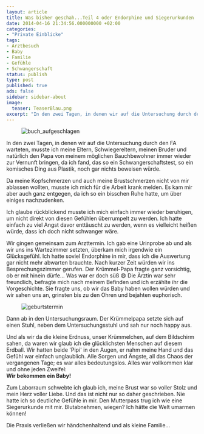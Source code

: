 ```yaml
---
layout: article
title: Was bisher geschah...Teil 4 oder Endorphine und Siegerurkunden
date: 2014-04-16 21:34:56.000000000 +02:00
categories:
- "Private Einblicke"
tags:
- Arztbesuch
- Baby
- Familie
- Gefühle
- Schwangerschaft
status: publish
type: post
published: true
ads: false
sidebar: sidebar-about
image:
  teaser: TeaserBlau.png
excerpt: "In den zwei Tagen, in denen wir auf die Untersuchung durch den FA warteten, musste ich meine Eltern, Schwiegereltern, meinen Bruder und natürlich den Papa von meinem möglichen Bauchbewohner immer wieder zur Vernunft bringen, da ich fand, das so ein Schwangerschaftstest, so ein komisches Ding aus Plastik, noch gar nichts beweisen würde."
---
```

<figure>
	<img src="{{ site.url }}/images/buch_aufgeschlagen.jpg" alt="buch_aufgeschlagen" />
</figure>

In den zwei Tagen, in denen wir auf die Untersuchung durch den FA warteten, musste ich meine Eltern, Schwiegereltern, meinen Bruder und natürlich den Papa von meinem möglichen Bauchbewohner immer wieder zur Vernunft bringen, da ich fand, das so ein Schwangerschaftstest, so ein komisches Ding aus Plastik, noch gar nichts beweisen würde.

Da meine Kopfschmerzen und auch meine Brustschmerzen nicht von mir ablassen wollten, musste ich mich für die Arbeit krank melden. Es kam mir aber auch ganz entgegen, da ich so ein bisschen Ruhe hatte, um über einiges nachzudenken.

Ich glaube rückblickend musste ich mich einfach immer wieder beruhigen, um nicht direkt von diesen Gefühlen überrumpelt zu werden. Ich hatte einfach zu viel Angst davor enttäuscht zu werden, wenn es vielleicht heißen würde, dass ich doch nicht schwanger wäre.

Wir gingen gemeinsam zum Arzttermin. Ich gab eine Urinprobe ab und als wir uns ins Wartezimmer setzten, überkam mich irgendwie ein Glücksgefühl. Ich hatte soviel Endorphine in mir, dass ich die Auswertung gar nicht mehr abwarten brauchte.
Nach kurzer Zeit würden wir ins Besprechungszimmer gerufen. Der Krümmel-Papa fragte ganz vorsichtig, ob er mit hinein dürfe... Was war er doch süß :smile:
Die Ärztin war sehr freundlich, befragte mich nach meinem Befinden und ich erzählte ihr die Vorgeschichte. Sie fragte uns, ob wir das Baby haben wollen würden und wir sahen uns an, grinsten bis zu den Ohren und bejahten euphorisch.

<figure>
	<img src="{{ site.url }}/images/due-216869_150.jpg" alt="geburtstermin" />
</figure>

Dann ab in den Untersuchungsraum. Der Krümmelpapa setzte sich auf einen Stuhl, neben dem Untersuchungsstuhl und sah nur noch happy aus.

Und als wir da die kleine Erdnuss, unser Krümmelchen, auf dem Bildschirm sahen, da waren wir glaub ich die glücklichsten Menschen auf diesem Erdball. Wir hatten beide 'Pipi' in den Augen, er nahm meine Hand und das Gefühl war einfach unglaublich. Alle Sorgen und Ängste, all das Chaos der vergangenen Tage; es war alles bedeutungslos. Alles war vollkommen klar und ohne jeden Zweifel:  
**Wir bekommen ein Baby!**

Zum Laborraum schwebte ich glaub ich, meine Brust war so voller Stolz und mein Herz voller Liebe. Und das ist nicht nur so daher geschrieben. Nie hatte ich so deutliche Gefühle in mir. Den Mutterpass trug ich wie eine Siegerurkunde mit mir. Blutabnehmen, wiegen? Ich hätte die Welt umarmen können!

Die Praxis verließen wir händchenhaltend und als kleine Familie...

